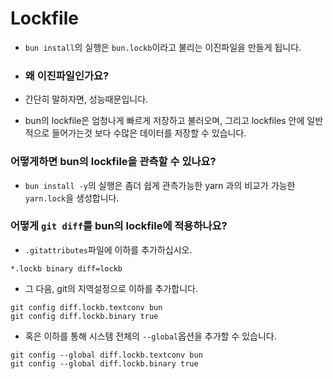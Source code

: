 # Lockfile
- `bun install`의 실행은 `bun.lockb`이라고 불리는 이진파일을 만들게 됩니다.

- ### 왜 이진파일인가요?
- 간단히 말하자면, 성능때문입니다.
- bun의 lockfile은 엄청나게 빠르게 저장하고 불러오며, 그리고 lockfiles 안에 일반적으로 들어가는것 보다 수많은 데이터를 저장할 수 있습니다.
 
### 어떻게하면 bun의 lockfile을 관측할 수 있나요?
- `bun install -y`의 실행은 좀더 쉽게 관측가능한 yarn 과의 비교가 가능한 `yarn.lock`을 생성합니다.

### 어떻게 `git diff`를 bun의 lockfile에 적용하나요?
- `.gitattributes`파일에 이하를 추가하십시오.
```
*.lockb binary diff=lockb
```

- 그 다음, git의 지역설정으로 이하를 추가합니다.

 ```shell
git config diff.lockb.textconv bun
git config diff.lockb.binary true

 ```

- 혹은 이하를 통해 시스템 전체의 `--global`옵션을 추가할 수 있습니다.
```shell
git config --global diff.lockb.textconv bun
git config --global diff.lockb.binary true
```
